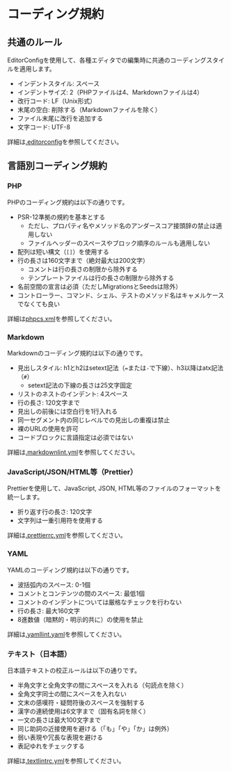 コーディング規約
=========================

共通のルール
-------------------------

EditorConfigを使用して、各種エディタでの編集時に共通のコーディングスタイルを適用します。

- インデントスタイル: スペース
- インデントサイズ: 2（PHPファイルは4、Markdownファイルは4）
- 改行コード: LF（Unix形式）
- 末尾の空白: 削除する（Markdownファイルを除く）
- ファイル末尾に改行を追加する
- 文字コード: UTF-8

詳細は[.editorconfig](../.editorconfig)を参照してください。

言語別コーディング規約
-------------------------

### PHP

PHPのコーディング規約は以下の通りです。

- PSR-12準拠の規約を基本とする
    - ただし、プロパティ名やメソッド名のアンダースコア接頭辞の禁止は適用しない
    - ファイルヘッダーのスペースやブロック順序のルールも適用しない
- 配列は短い構文（`[]`）を使用する
- 行の長さは160文字まで（絶対最大は200文字）
    - コメントは行の長さの制限から除外する
    - テンプレートファイルは行の長さの制限から除外する
- 名前空間の宣言は必須（ただしMigrationsとSeedsは除外）
- コントローラー、コマンド、シェル、テストのメソッド名はキャメルケースでなくても良い

詳細は[phpcs.xml](../phpcs.xml)を参照してください。

### Markdown

Markdownのコーディング規約は以下の通りです。

- 見出しスタイル: h1とh2はsetext記法（`=`または`-`で下線）、h3以降はatx記法（`#`）
    - setext記法の下線の長さは25文字固定
- リストのネストのインデント: 4スペース
- 行の長さ: 120文字まで
- 見出しの前後には空白行を1行入れる
- 同一セグメント内の同じレベルでの見出しの重複は禁止
- 裸のURLの使用を許可
- コードブロックに言語指定は必須ではない

詳細は[.markdownlint.yml](../.markdownlint.yml)を参照してください。

### JavaScript/JSON/HTML等（Prettier）

Prettierを使用して、JavaScript, JSON, HTML等のファイルのフォーマットを統一します。

- 折り返す行の長さ: 120文字
- 文字列は一重引用符を使用する

詳細は[.prettierrc.yml](../.prettierrc.yml)を参照してください。

### YAML

YAMLのコーディング規約は以下の通りです。

- 波括弧内のスペース: 0-1個
- コメントとコンテンツの間のスペース: 最低1個
- コメントのインデントについては厳格なチェックを行わない
- 行の長さ: 最大160文字
- 8進数値（暗黙的・明示的共に）の使用を禁止

詳細は[.yamllint.yaml](../.yamllint.yaml)を参照してください。

### テキスト（日本語）

日本語テキストの校正ルールは以下の通りです。

- 半角文字と全角文字の間にスペースを入れる（句読点を除く）
- 全角文字同士の間にスペースを入れない
- 文末の感嘆符・疑問符後のスペースを強制する
- 漢字の連続使用は6文字まで（固有名詞を除く）
- 一文の長さは最大100文字まで
- 同じ助詞の近接使用を避ける（「も」「や」「か」は例外）
- 弱い表現や冗長な表現を避ける
- 表記ゆれをチェックする

詳細は[.textlintrc.yml](../.textlintrc.yml)を参照してください。
